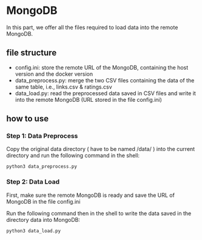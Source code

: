 # MongoDB

In this part, we offer all the files required to load data into the remote MongoDB.



## file structure

- config.ini: store the remote URL of the MongoDB, containing the host version and the docker version
- data_preprocess.py: merge the two CSV files containing the data of the same table, i.e., links.csv & ratings.csv
- data_load.py: read the preprocessed data saved in CSV files and write it into the remote MongoDB (URL stored in the file config.ini)



## how to use

### Step 1: Data Preprocess

Copy the original data directory ( have to be named /data/ ) into the current directory and run the following command in the shell:

```shell
python3 data_preprocess.py
```



### Step 2: Data Load

First, make sure the remote MongoDB is ready and save the URL of MongoDB in the file config.ini

Run the following command then in the shell to write the data saved in the directory data into MongoDB:

```shell
python3 data_load.py
```



